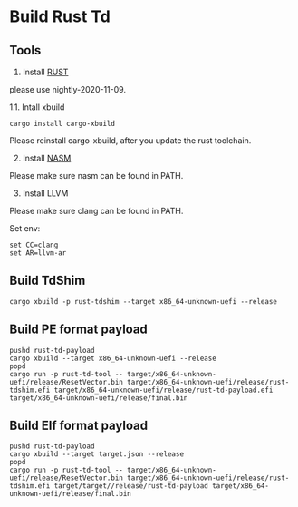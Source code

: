 # Build Rust Td

## Tools

1. Install [RUST](https://www.rust-lang.org/)

please use nightly-2020-11-09.

1.1. Intall xbuild

```
cargo install cargo-xbuild
```

Please reinstall cargo-xbuild, after you update the rust toolchain.

2. Install [NASM](https://www.nasm.us/)

Please make sure nasm can be found in PATH.

3. Install LLVM

Please make sure clang can be found in PATH.

Set env:

```
set CC=clang
set AR=llvm-ar
```

## Build TdShim
```
cargo xbuild -p rust-tdshim --target x86_64-unknown-uefi --release
```

## Build PE format payload
```
pushd rust-td-payload
cargo xbuild --target x86_64-unknown-uefi --release
popd
cargo run -p rust-td-tool -- target/x86_64-unknown-uefi/release/ResetVector.bin target/x86_64-unknown-uefi/release/rust-tdshim.efi target/x86_64-unknown-uefi/release/rust-td-payload.efi target/x86_64-unknown-uefi/release/final.bin
```

## Build Elf format payload
```
pushd rust-td-payload
cargo xbuild --target target.json --release
popd
cargo run -p rust-td-tool -- target/x86_64-unknown-uefi/release/ResetVector.bin target/x86_64-unknown-uefi/release/rust-tdshim.efi target/target//release/rust-td-payload target/x86_64-unknown-uefi/release/final.bin
```
